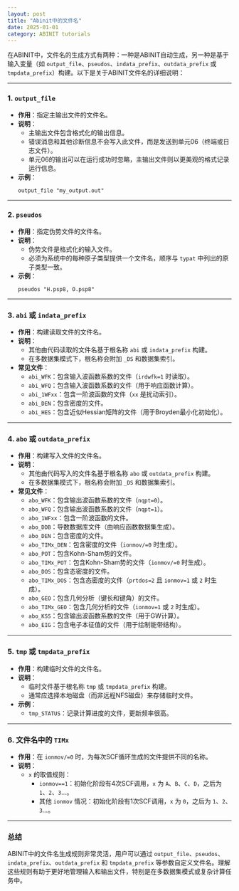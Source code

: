```yaml
---
layout: post
title: "Abinit中的文件名"
date: 2025-01-01
category: ABINIT tutorials
---
```


在ABINIT中，文件名的生成方式有两种：一种是ABINIT自动生成，另一种是基于输入变量（如 `output_file`、`pseudos`、`indata_prefix`、`outdata_prefix` 或 `tmpdata_prefix`）构建。以下是关于ABINIT文件名的详细说明：

---

### 1. **`output_file`**
   - **作用**：指定主输出文件的文件名。
   - **说明**：
     - 主输出文件包含格式化的输出信息。
     - 错误消息和其他诊断信息不会写入此文件，而是发送到单元06（终端或日志文件）。
     - 单元06的输出可以在运行成功时忽略，主输出文件则以更美观的格式记录运行信息。
   - **示例**：
     ```plaintext
     output_file "my_output.out"
     ```

---

### 2. **`pseudos`**
   - **作用**：指定伪势文件的文件名。
   - **说明**：
     - 伪势文件是格式化的输入文件。
     - 必须为系统中的每种原子类型提供一个文件名，顺序与 `typat` 中列出的原子类型一致。
   - **示例**：
     ```plaintext
     pseudos "H.psp8, O.psp8"
     ```

---

### 3. **`abi` 或 `indata_prefix`**
   - **作用**：构建读取文件的文件名。
   - **说明**：
     - 其他由代码读取的文件名基于根名称 `abi` 或 `indata_prefix` 构建。
     - 在多数据集模式下，根名称会附加 `_DS` 和数据集索引。
   - **常见文件**：
     - `abi_WFK`：包含输入波函数系数的文件（`irdwfk=1` 时读取）。
     - `abi_WFQ`：包含输入波函数系数的文件（用于响应函数计算）。
     - `abi_1WFxx`：包含一阶波函数的文件（`xx` 是扰动索引）。
     - `abi_DEN`：包含密度的文件。
     - `abi_HES`：包含近似Hessian矩阵的文件（用于Broyden最小化初始化）。

---

### 4. **`abo` 或 `outdata_prefix`**
   - **作用**：构建写入文件的文件名。
   - **说明**：
     - 其他由代码写入的文件名基于根名称 `abo` 或 `outdata_prefix` 构建。
     - 在多数据集模式下，根名称会附加 `_DS` 和数据集索引。
   - **常见文件**：
     - `abo_WFK`：包含输出波函数系数的文件（`nqpt=0`）。
     - `abo_WFQ`：包含输出波函数系数的文件（`nqpt=1`）。
     - `abo_1WFxx`：包含一阶波函数的文件。
     - `abo_DDB`：导数数据库文件（由响应函数数据集生成）。
     - `abo_DEN`：包含密度的文件。
     - `abo_TIMx_DEN`：包含密度的文件（`ionmov/=0` 时生成）。
     - `abo_POT`：包含Kohn-Sham势的文件。
     - `abo_TIMx_POT`：包含Kohn-Sham势的文件（`ionmov/=0` 时生成）。
     - `abo_DOS`：包含态密度的文件。
     - `abo_TIMx_DOS`：包含态密度的文件（`prtdos=2` 且 `ionmov=1` 或 `2` 时生成）。
     - `abo_GEO`：包含几何分析（键长和键角）的文件。
     - `abo_TIMx_GEO`：包含几何分析的文件（`ionmov=1` 或 `2` 时生成）。
     - `abo_KSS`：包含输出波函数系数的文件（用于GW计算）。
     - `abo_EIG`：包含电子本征值的文件（用于绘制能带结构）。

---

### 5. **`tmp` 或 `tmpdata_prefix`**
   - **作用**：构建临时文件的文件名。
   - **说明**：
     - 临时文件基于根名称 `tmp` 或 `tmpdata_prefix` 构建。
     - 通常应选择本地磁盘（而非远程NFS磁盘）来存储临时文件。
   - **示例**：
     - `tmp_STATUS`：记录计算进度的文件，更新频率很高。

---

### 6. **文件名中的 `TIMx`**
   - **作用**：在 `ionmov/=0` 时，为每次SCF循环生成的文件提供不同的名称。
   - **说明**：
     - `x` 的取值规则：
       - `ionmov==1`：初始化阶段有4次SCF调用，`x` 为 `A`、`B`、`C`、`D`，之后为 `1`、`2`、`3`…。
       - 其他 `ionmov` 情况：初始化阶段有1次SCF调用，`x` 为 `0`，之后为 `1`、`2`、`3`…。

---

### 总结
ABINIT中的文件名生成规则非常灵活，用户可以通过 `output_file`、`pseudos`、`indata_prefix`、`outdata_prefix` 和 `tmpdata_prefix` 等参数自定义文件名。理解这些规则有助于更好地管理输入和输出文件，特别是在多数据集模式或复杂计算任务中。
